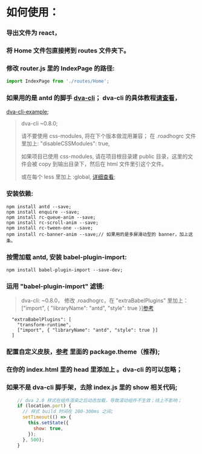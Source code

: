 # 如何使用：

### 导出文件为 react，

### 将 Home 文件包直接拷到 routes 文件夹下。

### 修改 router.js 里的 IndexPage 的路径: 

```jsx
import IndexPage from './routes/Home';
```

### 如果用的是 antd 的脚手 [dva-cli](https://github.com/dvajs/dva-cli)； dva-cli 的具体教程[请查看](https://github.com/sorrycc/blog/issues/18)，

 [dva-cli-example](https://github.com/ant-motion/ant-motion-dva-cli-example);

> dva-cli ~0.8.0;
> 
> 请不要使用 css-modules, 将在下个版本做混用兼容；
> 在 .roadhogrc 文件里加上: "disableCSSModules": true,
>
> 如果项目已使用 css-modules, 请在项目根目录建 public 目录，这里的文件会被 copy 到输出目录下，然后在 html 文件里引这个文件。
>
> 或在每个 less 里加上 :global, [详细查看](https://github.com/css-modules/css-modules#usage-with-preprocessors);

### 安装依赖:
```
npm install antd --save;
npm install enquire --save;
npm install rc-queue-anim --save;
npm install rc-scroll-anim --save;
npm install rc-tween-one --save;
npm install rc-banner-anim --save;// 如果用的是多屏滑动型的 banner，加上这条。
```

### 按需加载 antd, 安装 babel-plugin-import:

```
npm install babel-plugin-import --save-dev;
```

### 运用 "babel-plugin-import" 滤镜:

> dva-cli: ~0.8.0， 修改 .roadhogrc，在 "extraBabelPlugins" 里加上： ["import", { "libraryName": "antd", "style": true }][参考](https://github.com/dvajs/dva-example-user-dashboard/blob/master/.roadhogrc#L20)

```
  "extraBabelPlugins": [
    "transform-runtime",
    ["import", { "libraryName": "antd", "style": true }]
  ]
```

### 配置自定义皮肤，[参考](https://ant.design/docs/react/customize-theme-cn) 里面的 package.theme（推荐);

### 在你的 index.html 里的 head 里添加上 <meta name="viewport" content="width=device-width, initial-scale=1.0">。dva-cli 的可以忽略；

### 如果不是 dva-cli 脚手架，去除 index.js 里的 show 相关代码;

```jsx
    // dva 2.0 样式在组件渲染之后动态加载，导致滚动组件不生效；线上不影响；
    if (location.port) {
      // 样式 build 时间在 200-300ms 之间;
      setTimeout(() => {
        this.setState({
          show: true,
        });
      }, 500);
    }
```

